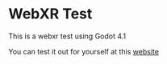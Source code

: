 # WebXR Test
This is a webxr test using Godot 4.1

You can test it out for yourself at this [website](https://godot-web-xr-demo.vercel.app/)